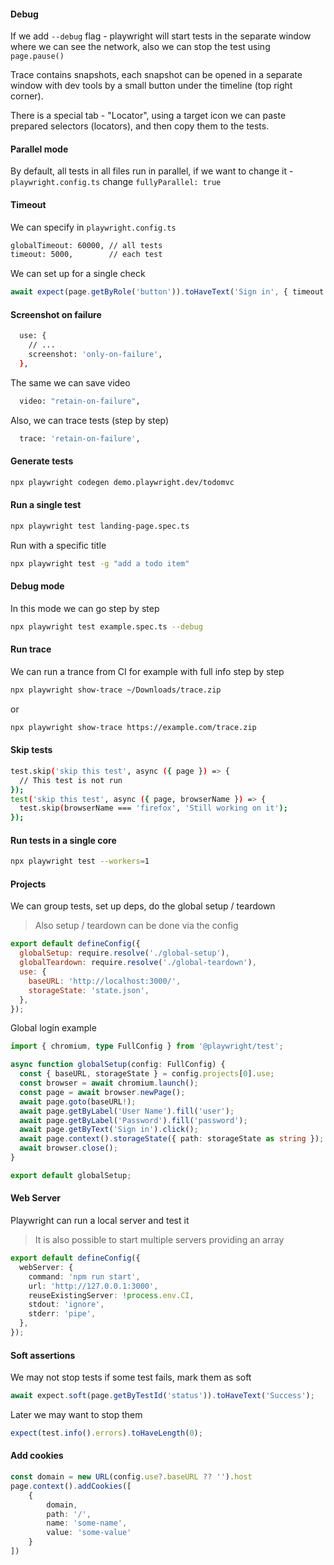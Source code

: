 #### Debug

If we add `--debug` flag - playwright will start tests in the separate window
where we can see the network, also we can stop the test using `page.pause()`

Trace contains snapshots, each snapshot can be opened in a separate window with dev tools by
a small button under the timeline (top right corner).

There is a special tab - "Locator", using a target icon we can paste prepared selectors
(locators), and then copy them to the tests.

#### Parallel mode

By default, all tests in all files run in parallel, if we want to change it - 
`playwright.config.ts` change `fullyParallel: true`

#### Timeout

We can specify in `playwright.config.ts`

```bash
globalTimeout: 60000, // all tests
timeout: 5000,        // each test
```

We can set up for a single check

```typescript
await expect(page.getByRole('button')).toHaveText('Sign in', { timeout: 10000 });
```

#### Screenshot on failure

```bash
  use: {
    // ...
    screenshot: 'only-on-failure',
  },
```

The same we can save video

```bash
  video: "retain-on-failure",
```

Also, we can trace tests (step by step)

```bash
  trace: 'retain-on-failure',
```

#### Generate tests

```bash
npx playwright codegen demo.playwright.dev/todomvc
```

#### Run a single test

```bash
npx playwright test landing-page.spec.ts
```

Run with a specific title

```bash
npx playwright test -g "add a todo item"
```

#### Debug mode

In this mode we can go step by step

```bash
npx playwright test example.spec.ts --debug
```

#### Run trace

We can run a trance from CI for example with full info step by step

```bash
npx playwright show-trace ~/Downloads/trace.zip
```

or

```bash
npx playwright show-trace https://example.com/trace.zip
```

#### Skip tests

```bash
test.skip('skip this test', async ({ page }) => {
  // This test is not run
});
test('skip this test', async ({ page, browserName }) => {
  test.skip(browserName === 'firefox', 'Still working on it');
});
```

#### Run tests in a single core

```bash
npx playwright test --workers=1
```

#### Projects

We can group tests, set up deps, do the global setup / teardown

> Also setup / teardown can be done via the config

```js
export default defineConfig({
  globalSetup: require.resolve('./global-setup'),
  globalTeardown: require.resolve('./global-teardown'),
  use: {
    baseURL: 'http://localhost:3000/',
    storageState: 'state.json',
  },
});
```

Global login example

```typescript
import { chromium, type FullConfig } from '@playwright/test';

async function globalSetup(config: FullConfig) {
  const { baseURL, storageState } = config.projects[0].use;
  const browser = await chromium.launch();
  const page = await browser.newPage();
  await page.goto(baseURL!);
  await page.getByLabel('User Name').fill('user');
  await page.getByLabel('Password').fill('password');
  await page.getByText('Sign in').click();
  await page.context().storageState({ path: storageState as string });
  await browser.close();
}

export default globalSetup;
```

#### Web Server

Playwright can run a local server and test it

> It is also possible to start multiple servers providing an array

```typescript
export default defineConfig({
  webServer: {
    command: 'npm run start',
    url: 'http://127.0.0.1:3000',
    reuseExistingServer: !process.env.CI,
    stdout: 'ignore',
    stderr: 'pipe',
  },
});
```

#### Soft assertions

We may not stop tests if some test fails, mark them as soft

```typescript
await expect.soft(page.getByTestId('status')).toHaveText('Success');
```

Later we may want to stop them

```typescript
expect(test.info().errors).toHaveLength(0);
```

#### Add cookies

```typescript
const domain = new URL(config.use?.baseURL ?? '').host
page.context().addCookies([
    {
        domain,
        path: '/',
        name: 'some-name',
        value: 'some-value'
    }
])
```